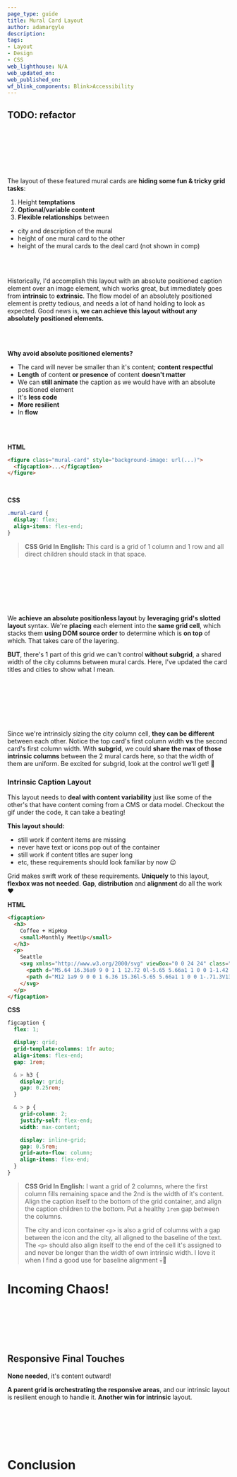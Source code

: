 ```yaml
---
page_type: guide
title: Mural Card Layout
author: adamargyle
description:
tags:
- Layout
- Design
- CSS
web_lighthouse: N/A
web_updated_on:
web_published_on:
wf_blink_components: Blink>Accessibility
---
```


## TODO: refactor

<figure style="text-align:center; margin: 4rem 0;">
  <img src="mural card.png" alt="">
</figure>


The layout of these featured mural cards are **hiding some fun & tricky grid tasks**:

1. Height **temptations**
1. **Optional/variable content**
1. **Flexible relationships** between
  - city and description of the mural
  - height of one mural card to the other
  - height of the mural cards to the deal card (not shown in comp)

<br><br>

Historically, I'd accomplish this layout with an absolute positioned caption element over an image element, which works great, but immediately goes from **intrinsic** to **extrinsic**. The flow model of an absolutely positioned element is pretty tedious, and needs a lot of hand holding to look as expected. Good news is, **we can achieve this layout without any absolutely positioned elements.**

<br><br>

**Why avoid absolute positioned elements?**
- The card will never be smaller than it's content; **content respectful**
- **Length** of content **or presence** of content **doesn't matter**
- We can **still animate** the caption as we would have with an absolute positioned element
- It's **less code**
- **More resilient**
- In **flow**

<br><br>

**HTML**
```html
<figure class="mural-card" style="background-image: url(...)">
  <figcaption>...</figcaption>
</figure>
```

<br>

**CSS**
```css
.mural-card {
  display: flex;
  align-items: flex-end;
}
```

> **CSS Grid In English:** This card is a grid of 1 column and 1 row and all direct children should stack in that space.

<figure style="text-align:center; margin: 4rem 0;">
  <img src="intrinsic-feature-card-stack.gif" alt="">
</figure>



We **achieve an absolute positionless layout** by **leveraging grid's slotted layout** syntax. We're **placing** each element into the **same grid cell**, which stacks them **using DOM source order** to determine which is **on top** of which. That takes care of the layering.

**BUT**, there's 1 part of this grid we can't control **without subgrid**, a shared width of the city columns between mural cards. Here, I've updated the card titles and cities to show what I mean.

<figure style="text-align:center; margin: 4rem 0;">
  <img src="intrinsic-feature-card-subgrid.gif" alt="">
</figure>



Since we're intrinsicly sizing the city column cell, **they can be different** between each other. Notice the top card's first column width **vs** the second card's first column width. With **subgrid**, we could **share the max of those intrinsic columns** between the 2 mural cards here, so that the width of them are uniform. Be excited for subgrid, look at the control we'll get! 🤩







### Intrinsic Caption Layout

This layout needs to **deal with content variability** just like some of the other's that have content coming from a CMS or data model. Checkout the gif under the code, it can take a beating!



**This layout should:**

- still work if content items are missing
- never have text or icons pop out of the container
- still work if content titles are super long
- etc, these requirements should look familiar by now 😉



Grid makes swift work of these requirements. **Uniquely** to this layout, **flexbox was not needed**. **Gap**, **distribution** and **alignment** do all the work ❤️



**HTML**

```html
<figcaption>
  <h3>
    Coffee + HipHop
    <small>Monthly MeetUp</small>
  </h3>
  <p>
    Seattle
    <svg xmlns="http://www.w3.org/2000/svg" viewBox="0 0 24 24" class="icon-location-pin">
      <path d="M5.64 16.36a9 9 0 1 1 12.72 0l-5.65 5.66a1 1 0 0 1-1.42 0l-5.65-5.66zM12 13a3 3 0 1 0 0-6 3 3 0 0 0 0 6z"/>
      <path d="M12 1a9 9 0 0 1 6.36 15.36l-5.65 5.66a1 1 0 0 1-.71.3V13a3 3 0 0 0 0-6V1z"/>
    </svg>
  </p>
</figcaption>
```



**CSS**

```css
figcaption {
  flex: 1;

  display: grid;
  grid-template-columns: 1fr auto;
  align-items: flex-end;
  gap: 1rem;

  & > h3 {
    display: grid;
    gap: 0.25rem;
  }

  & > p {
    grid-column: 2;
    justify-self: flex-end;
    width: max-content;

    display: inline-grid;
    gap: 0.5rem;
    grid-auto-flow: column;
    align-items: flex-end;
  }
}
```

> **CSS Grid In English:** I want a grid of 2 columns, where the first column fills remaining space and the 2nd is the width of it's content. Align the caption itself to the bottom of the grid container, and align the caption children to the bottom. Put a healthy `1rem` gap between the columns.
>
> The city and icon container `<p>` is also a grid of columns with a gap between the icon and the city, all aligned to the baseline of the text. The `<p>` should also align itself to the end of the cell it's assigned to and never be longer than the width of own intrinsic width. I love it when I find a good use for baseline alignment 💀🤘



# Incoming Chaos!

<figure style="text-align:center; margin: 4rem 0;">
  <img src="intrinsic-feature-card-chaos.gif" alt="">
</figure>



## Responsive Final Touches

**None needed**, it's content outward!

**A parent grid is orchestrating the responsive areas**, and our intrinsic layout is resilient enough to handle it. **Another win for intrinsic** layout.


<figure style="text-align:center; margin: 4rem 0;">
  <img src="intrinsic-feature-mural-responsive.gif" alt="">
</figure>




# Conclusion


